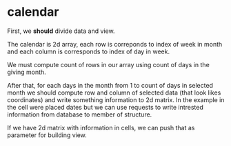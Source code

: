 # calendar

First, we **should** divide data and view. 

The calendar is 2d array, each row is correponds to index of week in month and each column
is corresponds to index of day in week. 

We must compute count of rows in our array using count of days in the giving month. 

After that, for each days in the month from 1 to count of days in selected month we should compute row and column of selected data (that look likes coordinates) and write something information to 2d matrix. In the example in the cell were placed dates but we can use requests to write intrested information from database to member of structure.

If we have 2d matrix with information in cells, we can push that as parameter for building view.
